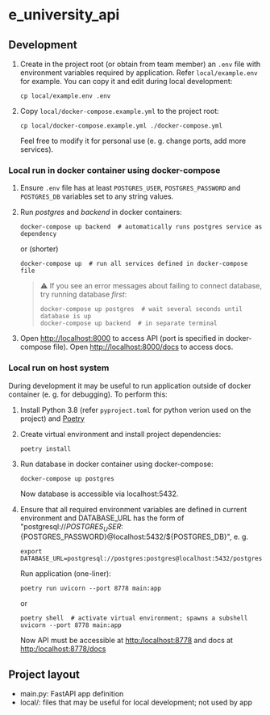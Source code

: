 # e_university_api


## Development

1. Create in the project root (or obtain from team member) an `.env` file with environment variables required by application.
   Refer `local/example.env` for example. You can copy it and edit during local development:

       cp local/example.env .env

2. Copy `local/docker-compose.example.yml` to the project root:

       cp local/docker-compose.example.yml ./docker-compose.yml

   Feel free to modify it for personal use (e. g. change ports, add more services).

### Local run in docker container using docker-compose

1. Ensure `.env` file has at least `POSTGRES_USER`, `POSTGRES_PASSWORD` and `POSTGRES_DB` variables
   set to any string values.

2. Run _postgres_ and _backend_ in docker containers:

       docker-compose up backend  # automatically runs postgres service as dependency

   or (shorter)

       docker-compose up  # run all services defined in docker-compose file

   > :warning: If you see an error messages about failing to connect database, try running database *first*:
   >
   >     docker-compose up postgres  # wait several seconds until database is up
   >     docker-compose up backend  # in separate terminal

3. Open <http://localhost:8000> to access API (port is specified in docker-compose file).
   Open <http://localhost:8000/docs> to access docs.

### Local run on host system

During development it may be useful to run application outside of docker container (e. g. for debugging). To perform this:

1. Install Python 3.8 (refer `pyproject.toml` for python verion used on the project) and [Poetry](https://python-poetry.org/)

2. Create virtual environment and install project dependencies:

       poetry install

3. Run database in docker container using docker-compose:

       docker-compose up postgres

   Now database is accessible via localhost:5432.

4. Ensure that all required environment variables are defined in current environment and
   DATABASE_URL has the form of
   "postgresql://${POSTGRES_USER}:${POSTGRES_PASSWORD}@localhost:5432/${POSTGRES_DB}",
   e. g.

       export DATABASE_URL=postgresql://postgres:postgres@localhost:5432/postgres

   Run application (one-liner):

       poetry run uvicorn --port 8778 main:app
   
   or

       poetry shell  # activate virtual environment; spawns a subshell
       uvicorn --port 8778 main:app

   Now API must be accessible at <http:/localhost:8778> and docs at <http:/localhost:8778/docs>

## Project layout

- main.py: FastAPI app definition
- local/: files that may be useful for local development; not used by app

